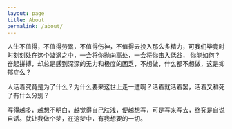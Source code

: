 ```yaml
---
layout: page
title: About
permalink: /about/
---
```


人生不值得，不值得劳累，不值得伤神，不值得去投入那么多精力，可我们毕竟时时刻刻处在这个漩涡之中，一会将你抛向高处，一会将你击入低谷，
你能如何？奋起拼搏，却总是感到深深的无力和极度的困乏，不想做，什么都不想做，这是抑郁症么？

人活着究竟是为了什么？为什么要来这世上走一遭啊？活着就活着罢，活着又和死了有什么分别？

写得越多，越想不明白，越觉得自己肤浅，便越想写，可是写来写去，终究是自说自话。就让我做个梦，在这梦中，有我想要的一切。


